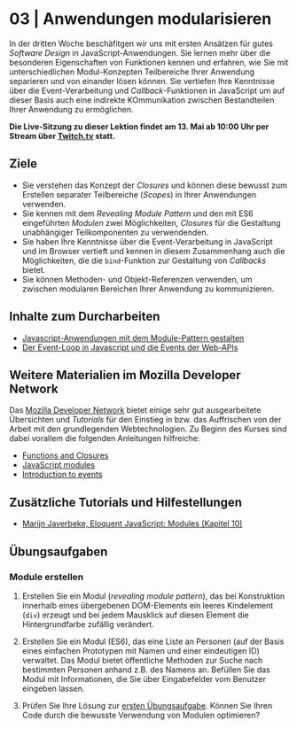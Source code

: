# 03 | Anwendungen modularisieren

In der dritten Woche beschäfitgen wir uns mit ersten Ansätzen für gutes *Software Design* in JavaScript-Anwendungen. Sie lernen mehr über die besonderen Eigenschaften von Funktionen kennen und erfahren, wie Sie mit unterschiedlichen Modul-Konzepten Teilbereiche Ihrer Anwendung separieren und von einander lösen können. Sie vertiefen Ihre Kenntnisse über die Event-Verarbeitung und *Callback*-Funktionen in JavaScript um auf dieser Basis auch eine indirekte KOmmunikation zwischen Bestandteilen Ihrer Anwendung zu ermöglichen.  

**Die Live-Sitzung zu dieser Lektion findet am 13. Mai ab 10:00 Uhr per Stream über [Twitch.tv](https://twitch.tv/alexanderbazo) statt.**

## Ziele

- Sie verstehen das Konzept der *Closures* und können diese bewusst zum Erstellen separater Teilbereiche (*Scopes*) in Ihrer Anwendungen verwenden.
- Sie kennen mit dem *Revealing Module Pattern* und den mit ES6 eingeführten *Modulen* zwei Möglichkeiten, *Closures* für die Gestaltung unabhängiger Teilkomponenten zu verwendenden.
- Sie haben Ihre Kenntnisse über die Event-Verarbeitung in JavaScript und im Browser vertieft und kennen in diesem Zusammenhang auch die Möglichkeiten, die die `bind`-Funktion zur Gestaltung von *Callbacks* bietet.
- Sie können Methoden- und Objekt-Referenzen verwenden, um zwischen modularen Bereichen Ihrer Anwendung zu kommunizieren.

## Inhalte zum Durcharbeiten

- [Javascript-Anwendungen mit dem Module-Pattern gestalten](./closures-and-module-pattern)
- [Der Event-Loop in Javascript und die Events der Web-APIs](./event-loop)

## Weitere Materialien im Mozilla Developer Network

Das [Mozilla Developer Network](https://developer.mozilla.org/en-US/) bietet einige sehr gut ausgearbeitete Übersichten und *Tutorials* für den Einstieg in bzw. das Auffrischen von der Arbeit mit den grundlegenden Webtechnologien. Zu Beginn des Kurses sind dabei vorallem die folgenden Anleitungen hilfreiche:

- [Functions and Closures](https://developer.mozilla.org/en-US/docs/Web/JavaScript/Guide/Functions#Closures)
- [JavaScript modules](https://developer.mozilla.org/en-US/docs/Web/JavaScript/Guide/Modules)
- [Introduction to events](https://developer.mozilla.org/en-US/docs/Learn/JavaScript/Building_blocks/Events#Event_bubbling_and_capture)

## Zusätzliche Tutorials und Hilfestellungen

- [Marijn Javerbeke, Eloquent JavaScript: Modules (Kapitel 10)](https://eloquentjavascript.net/10_modules.html)

## Übungsaufgaben

### Module erstellen

1. Erstellen Sie ein Modul (*revealing module pattern*), das bei Konstruktion innerhalb eines übergebenen DOM-Elements ein leeres Kindelement (`div`) erzeugt und bei jedem Mausklick auf diesen Element die Hintergrundfarbe zufällig verändert.

2. Erstellen Sie ein Modul (ES6), das eine Liste an Personen (auf der Basis eines einfachen Prototypen mit Namen und einer eindeutigen ID) verwaltet. Das Modul bietet öffentliche Methoden zur Suche nach bestimmten Personen anhand z.B. des Namens an. Befüllen Sie das Modul mit Informationen, die Sie über Eingabefelder vom Benutzer eingeben lassen.

3. Prüfen Sie Ihre Lösung zur [ersten Übungsaufgabe](../../Aufgaben/SS20-01-Klopapierrechner). Können Sie Ihren Code durch die bewusste Verwendung von Modulen optimieren?